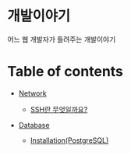 # 개발이야기

어느 웹 개발자가 들려주는 개발이야기

# Table of contents

- [Network](blog/network)
  - [SSH란 무엇일까요?](blog/network/ssh)
  
- [Database](blog/database)
  - [Installation(PostgreSQL)](blog/database/installation(postgres))